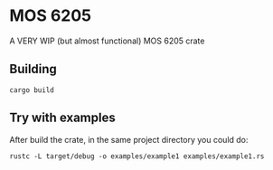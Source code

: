 # MOS 6205

A VERY WIP (but almost functional) MOS 6205 crate

## Building

```
cargo build
```

## Try with examples

After build the crate, in the same project directory you could do:

```
rustc -L target/debug -o examples/example1 examples/example1.rs
```
